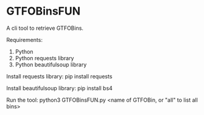 # GTFOBinsFUN
A cli tool to retrieve GTFOBins.


Requirements:
1. Python
2. Python requests library
3. Python beautifulsoup library

Install requests library:
pip install requests

Install beautifulsoup library:
pip install bs4


Run the tool:
python3 GTFOBinsFUN.py <name of GTFOBin, or "all" to list all bins>


